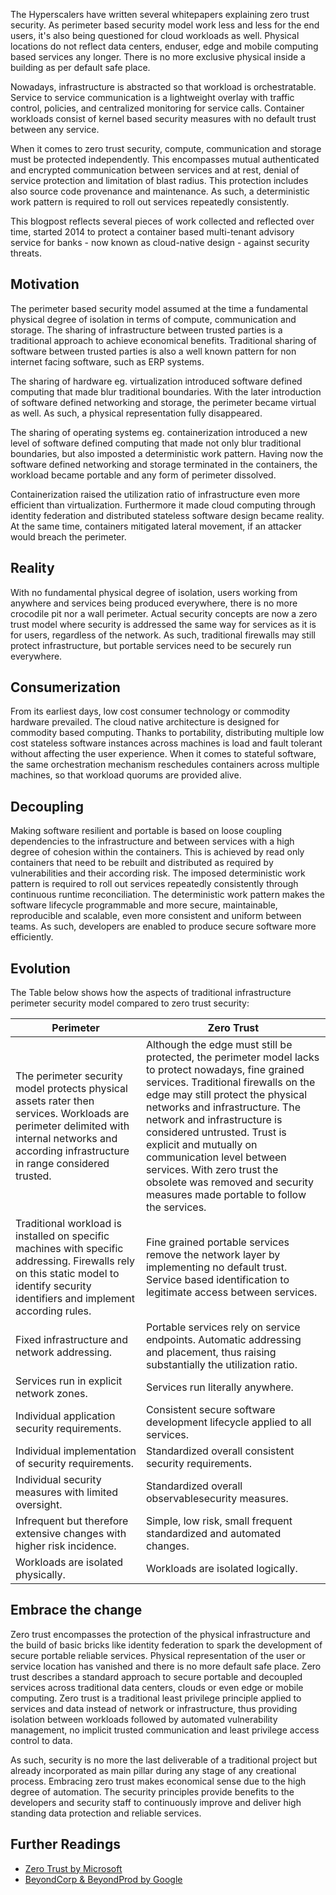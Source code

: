 The Hyperscalers have written several whitepapers explaining zero trust security. As perimeter based security model work less and less for the end users, it's also being questioned for cloud workloads as well. Physical locations do not reflect data centers, enduser, edge and mobile computing based services any longer. There is no more exclusive physical inside a building as per default safe place.

Nowadays, infrastructure is abstracted so that workload is orchestratable. Service to service communication is a lightweight overlay with traffic control, policies, and centralized monitoring for service calls. Container workloads consist of kernel based security measures with no default trust between any service.

When it comes to zero trust security, compute, communication and storage must be protected independently. This encompasses mutual authenticated and encrypted communication between services and at rest, denial of service protection and limitation of blast radius. This protection includes also source code provenance and maintenance. As such, a deterministic work pattern is required to roll out services repeatedly consistently.

This blogpost reflects several pieces of work collected and reflected over time, started 2014 to protect a container based multi-tenant advisory service for banks - now known as cloud-native design - against security threats.

## Motivation

The perimeter based security model assumed at the time a fundamental physical degree of isolation in terms of compute, communication and storage. The sharing of infrastructure between trusted parties is a traditional approach to achieve economical benefits. Traditional sharing of software between trusted parties is also a well known pattern for non internet facing software, such as ERP systems.

The sharing of hardware eg. virtualization introduced software defined computing that made blur traditional boundaries. With the later introduction of software defined networking and storage, the perimeter became virtual as well. As such, a physical representation fully disappeared.

The sharing of operating systems eg. containerization introduced a new level of software defined computing that made not only blur traditional boundaries, but also imposted a deterministic work pattern. Having now the software defined networking and storage terminated in the containers, the workload became portable and any form of perimeter dissolved.

Containerization raised the utilization ratio of infrastructure even more efficient than virtualization. Furthermore it made cloud computing through identity federation and distributed stateless software design became reality. At the same time, containers mitigated lateral movement, if an attacker would breach the perimeter.

## Reality
With no fundamental physical degree of isolation, users working from anywhere and services being produced everywhere, there is no more crocodile pit nor a wall perimeter. Actual security concepts are now a zero trust model where security is addressed the same way for services as it is for users, regardless of the network. As such, traditional firewalls may still protect infrastructure, but portable services need to be securely run everywhere.

## Consumerization
From its earliest days, low cost consumer technology or commodity hardware prevailed. The cloud native architecture is designed for commodity based computing. Thanks to portability, distributing multiple low cost stateless software instances across machines is load and fault tolerant without affecting the user experience. When it comes to stateful software, the same orchestration mechanism reschedules containers across multiple machines, so that workload quorums are provided alive.

## Decoupling
Making software resilient and portable is based on loose coupling dependencies to the infrastructure and between services with a high degree of cohesion within the containers. This is achieved by read only containers that need to be rebuilt and distributed as required by vulnerabilities and their according risk. The imposed deterministic work pattern is required to roll out services repeatedly consistently through continuous runtime reconciliation. The deterministic work pattern makes the software lifecycle programmable and more secure, maintainable, reproducible and scalable, even more consistent and uniform between teams. As such, developers are enabled to produce secure software more efficiently.

## Evolution
The Table below shows how the aspects of traditional infrastructure perimeter security model compared to zero trust security:

|Perimeter|Zero Trust|
|--- |--- |
|The perimeter security model protects physical assets rater then services. Workloads are perimeter delimited with internal networks and according infrastructure in range considered trusted.|Although the edge must still be protected, the perimeter model lacks to protect nowadays, fine grained services. Traditional firewalls on the edge may still protect the physical networks and infrastructure. The network and infrastructure is considered untrusted. Trust is explicit and mutually on communication level between services. With zero trust the obsolete was removed and security measures made portable to follow the services.|
|Traditional workload is installed on specific machines with specific addressing. Firewalls rely on this static model to identify security identifiers and implement according rules.|Fine grained portable services remove the network layer by implementing no default trust. Service based identification to legitimate access between services.|
|Fixed infrastructure and network addressing.|Portable services rely on service endpoints. Automatic addressing and placement, thus raising substantially the utilization ratio.|
|Services run in explicit network zones.|Services run literally anywhere.|
|Individual application security requirements.|Consistent secure software development lifecycle applied to all services.|
|Individual implementation of security requirements.|Standardized overall consistent security requirements.|
|Individual security measures with limited oversight.|Standardized overall observablesecurity measures.|
|Infrequent but therefore extensive changes with higher risk incidence.|Simple, low risk, small frequent standardized and automated changes.|
|Workloads are isolated physically.|Workloads are isolated logically.|

## Embrace the change

Zero trust encompasses the protection of the physical infrastructure and the build of basic bricks like identity federation to spark the development of secure portable reliable services. Physical representation of the user or service location has vanished and there is no more default safe place. Zero trust describes a standard approach to secure portable and decoupled services across traditional data centers, clouds or even edge or mobile computing. Zero trust is a traditional least privilege principle applied to services and data instead of network or infrastructure, thus providing isolation between workloads followed by automated vulnerability management, no implicit trusted communication and least privilege access control to data. 

As such, security is no more the last deliverable of a traditional project but already incorporated as main pillar during any stage of any creational process. Embracing zero trust makes economical sense due to the high degree of automation. The security principles provide benefits to the developers and security staff to continuously improve and deliver high standing data protection and reliable services.

## Further Readings

*   [Zero Trust by Microsoft](https://www.microsoft.com/en-us/security/business/zero-trust)
*   [BeyondCorp & BeyondProd by Google](https://cloud.google.com/beyondcorp)
